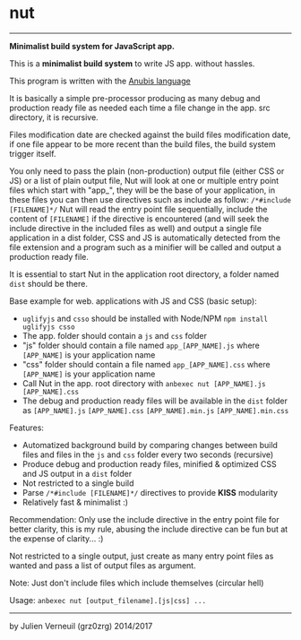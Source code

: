 # nut
---
**Minimalist build system for JavaScript app.**

This is a **minimalist build system** to write JS app. without hassles.

This program is written with the [Anubis language](https://fr.wikipedia.org/wiki/Anubis_(langage))

It is basically a simple pre-processor producing as many debug and production ready file as needed each time a file change in the app. src directory, it is recursive.

Files modification date are checked against the build files modification date, if one file appear to be more recent than the build files, the build system trigger itself.

You only need to pass the plain (non-production) output file (either CSS or JS) or a list of plain output file, Nut will look at one or multiple entry point files which start with "app_", they will be the base of your application, in these files you can then use directives such as include as follow: `/*#include [FILENAME]*/` Nut will read the entry point file sequentially, include the content of `[FILENAME]` if the directive is encountered (and will seek the include directive in the included files as well) and output a single file application in a dist folder, CSS and JS is automatically detected from the file extension and a program such as a minifier will be called and output a production ready file.

It is essential to start Nut in the application root directory, a folder named `dist` should be there.

Base example for web. applications with JS and CSS (basic setup):
 * `uglifyjs` and `csso` should be installed with Node/NPM `npm install uglifyjs csso`
 * The app. folder should contain a `js` and `css` folder
 * "js" folder should contain a file named `app_[APP_NAME].js` where `[APP_NAME]` is your application name
 * "css" folder should contain a file named `app_[APP_NAME].css` where `[APP_NAME]` is your application name
 * Call Nut in the app. root directory with `anbexec nut [APP_NAME].js [APP_NAME].css`
 * The debug and production ready files will be available in the `dist` folder as `[APP_NAME].js` `[APP_NAME].css` `[APP_NAME].min.js` `[APP_NAME].min.css`

Features:
 - Automatized background build by comparing changes between build files and files in the `js` and `css` folder every two seconds (recursive)
 - Produce debug and production ready files, minified & optimized CSS and JS output in a `dist` folder
 - Not restricted to a single build
 - Parse `/*#include [FILENAME]*/` directives to provide **KISS** modularity
 - Relatively fast & minimalist :)

Recommendation: Only use the include directive in the entry point file for better clarity, this is my rule, abusing the include directive can be fun but at the expense of clarity... :)

Not restricted to a single output, just create as many entry point files as wanted and pass a list of output files as argument.

Note: Just don't include files which include themselves (circular hell)

Usage: `anbexec nut [output_filename].[js|css] ...`

---
by Julien Verneuil (grz0zrg) 2014/2017
